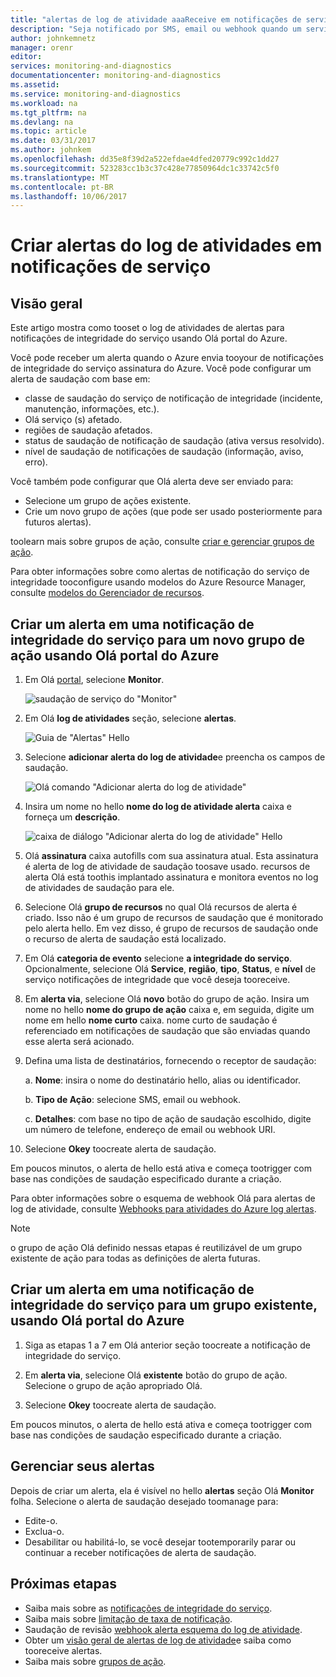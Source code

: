 ```yaml
---
title: "alertas de log de atividade aaaReceive em notificações de serviço | Microsoft Docs"
description: "Seja notificado por SMS, email ou webhook quando um serviço do Azure for executado."
author: johnkemnetz
manager: orenr
editor: 
services: monitoring-and-diagnostics
documentationcenter: monitoring-and-diagnostics
ms.assetid: 
ms.service: monitoring-and-diagnostics
ms.workload: na
ms.tgt_pltfrm: na
ms.devlang: na
ms.topic: article
ms.date: 03/31/2017
ms.author: johnkem
ms.openlocfilehash: dd35e8f39d2a522efdae4dfed20779c992c1dd27
ms.sourcegitcommit: 523283cc1b3c37c428e77850964dc1c33742c5f0
ms.translationtype: MT
ms.contentlocale: pt-BR
ms.lasthandoff: 10/06/2017
---
```

# <a name="create-activity-log-alerts-on-service-notifications"></a>Criar alertas do log de atividades em notificações de serviço
## <a name="overview"></a>Visão geral
Este artigo mostra como tooset o log de atividades de alertas para notificações de integridade do serviço usando Olá portal do Azure.  

Você pode receber um alerta quando o Azure envia tooyour de notificações de integridade do serviço assinatura do Azure. Você pode configurar um alerta de saudação com base em:

- classe de saudação do serviço de notificação de integridade (incidente, manutenção, informações, etc.).
- Olá serviço (s) afetado.
- regiões de saudação afetados.
- status de saudação de notificação de saudação (ativa versus resolvido).
- nível de saudação de notificações de saudação (informação, aviso, erro).

Você também pode configurar que Olá alerta deve ser enviado para:

- Selecione um grupo de ações existente.
- Crie um novo grupo de ações (que pode ser usado posteriormente para futuros alertas).

toolearn mais sobre grupos de ação, consulte [criar e gerenciar grupos de ação](monitoring-action-groups.md).

Para obter informações sobre como alertas de notificação do serviço de integridade tooconfigure usando modelos do Azure Resource Manager, consulte [modelos do Gerenciador de recursos](monitoring-create-activity-log-alerts-with-resource-manager-template.md).

## <a name="create-an-alert-on-a-service-health-notification-for-a-new-action-group-by-using-hello-azure-portal"></a>Criar um alerta em uma notificação de integridade do serviço para um novo grupo de ação usando Olá portal do Azure
1. Em Olá [portal](https://portal.azure.com), selecione **Monitor**.

    ![saudação de serviço do "Monitor"](./media/monitoring-activity-log-alerts-on-service-notifications/home-monitor.png)

2. Em Olá **log de atividades** seção, selecione **alertas**.

    ![Guia de "Alertas" Hello](./media/monitoring-activity-log-alerts-on-service-notifications/alerts-blades.png)

3. Selecione **adicionar alerta do log de atividade**e preencha os campos de saudação.

    ![Olá comando "Adicionar alerta do log de atividade"](./media/monitoring-activity-log-alerts-on-service-notifications/add-activity-log-alert.png)

4. Insira um nome no hello **nome do log de atividade alerta** caixa e forneça um **descrição**.

    ![caixa de diálogo "Adicionar alerta do log de atividade" Hello](./media/monitoring-activity-log-alerts-on-service-notifications/activity-log-alert-service-notification-new-action-group.png)

5. Olá **assinatura** caixa autofills com sua assinatura atual. Esta assinatura é alerta de log de atividade de saudação toosave usado. recursos de alerta Olá está toothis implantado assinatura e monitora eventos no log de atividades de saudação para ele.

6. Selecione Olá **grupo de recursos** no qual Olá recursos de alerta é criado. Isso não é um grupo de recursos de saudação que é monitorado pelo alerta hello. Em vez disso, é grupo de recursos de saudação onde o recurso de alerta de saudação está localizado.

7. Em Olá **categoria de evento** selecione **a integridade do serviço**. Opcionalmente, selecione Olá **Service**, **região**, **tipo**, **Status**, e **nível** de serviço notificações de integridade que você deseja tooreceive.

8. Em **alerta via**, selecione Olá **novo** botão do grupo de ação. Insira um nome no hello **nome do grupo de ação** caixa e, em seguida, digite um nome em hello **nome curto** caixa. nome curto de saudação é referenciado em notificações de saudação que são enviadas quando esse alerta será acionado.

9. Defina uma lista de destinatários, fornecendo o receptor de saudação:

    a. **Nome**: insira o nome do destinatário hello, alias ou identificador.

    b. **Tipo de Ação**: selecione SMS, email ou webhook.

    c. **Detalhes**: com base no tipo de ação de saudação escolhido, digite um número de telefone, endereço de email ou webhook URI.

10. Selecione **Okey** toocreate alerta de saudação.

Em poucos minutos, o alerta de hello está ativa e começa tootrigger com base nas condições de saudação especificado durante a criação.

Para obter informações sobre o esquema de webhook Olá para alertas de log de atividade, consulte [Webhooks para atividades do Azure log alertas](monitoring-activity-log-alerts-webhook.md).

>[!NOTE]
>o grupo de ação Olá definido nessas etapas é reutilizável de um grupo existente de ação para todas as definições de alerta futuras.
>
>

## <a name="create-an-alert-on-a-service-health-notification-for-an-existing-action-group-by-using-hello-azure-portal"></a>Criar um alerta em uma notificação de integridade do serviço para um grupo existente, usando Olá portal do Azure

1. Siga as etapas 1 a 7 em Olá anterior seção toocreate a notificação de integridade do serviço. 

2. Em **alerta via**, selecione Olá **existente** botão do grupo de ação. Selecione o grupo de ação apropriado Olá.

3. Selecione **Okey** toocreate alerta de saudação.

Em poucos minutos, o alerta de hello está ativa e começa tootrigger com base nas condições de saudação especificado durante a criação.

## <a name="manage-your-alerts"></a>Gerenciar seus alertas

Depois de criar um alerta, ela é visível no hello **alertas** seção Olá **Monitor** folha. Selecione o alerta de saudação desejado toomanage para:

* Edite-o.
* Exclua-o.
* Desabilitar ou habilitá-lo, se você desejar tootemporarily parar ou continuar a receber notificações de alerta de saudação.

## <a name="next-steps"></a>Próximas etapas
- Saiba mais sobre as [notificações de integridade do serviço](monitoring-service-notifications.md).
- Saiba mais sobre [limitação de taxa de notificação](monitoring-alerts-rate-limiting.md).
- Saudação de revisão [webhook alerta esquema do log de atividade](monitoring-activity-log-alerts-webhook.md).
- Obter um [visão geral de alertas de log de atividade](monitoring-overview-alerts.md)e saiba como tooreceive alertas. 
- Saiba mais sobre [grupos de ação](monitoring-action-groups.md).
